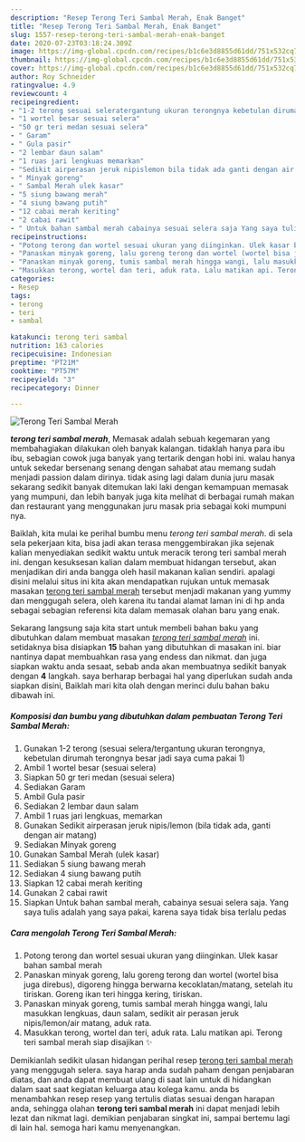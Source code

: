 ```yaml
---
description: "Resep Terong Teri Sambal Merah, Enak Banget"
title: "Resep Terong Teri Sambal Merah, Enak Banget"
slug: 1557-resep-terong-teri-sambal-merah-enak-banget
date: 2020-07-23T03:18:24.309Z
image: https://img-global.cpcdn.com/recipes/b1c6e3d8855d61dd/751x532cq70/terong-teri-sambal-merah-foto-resep-utama.jpg
thumbnail: https://img-global.cpcdn.com/recipes/b1c6e3d8855d61dd/751x532cq70/terong-teri-sambal-merah-foto-resep-utama.jpg
cover: https://img-global.cpcdn.com/recipes/b1c6e3d8855d61dd/751x532cq70/terong-teri-sambal-merah-foto-resep-utama.jpg
author: Roy Schneider
ratingvalue: 4.9
reviewcount: 4
recipeingredient:
- "1-2 terong sesuai seleratergantung ukuran terongnya kebetulan dirumah terongnya besar jadi saya cuma pakai 1"
- "1 wortel besar sesuai selera"
- "50 gr teri medan sesuai selera"
- " Garam"
- " Gula pasir"
- "2 lembar daun salam"
- "1 ruas jari lengkuas memarkan"
- "Sedikit airperasan jeruk nipislemon bila tidak ada ganti dengan air matang"
- " Minyak goreng"
- " Sambal Merah ulek kasar"
- "5 siung bawang merah"
- "4 siung bawang putih"
- "12 cabai merah keriting"
- "2 cabai rawit"
- " Untuk bahan sambal merah cabainya sesuai selera saja Yang saya tulis adalah yang saya pakai karena saya tidak bisa terlalu pedas"
recipeinstructions:
- "Potong terong dan wortel sesuai ukuran yang diinginkan. Ulek kasar bahan sambal merah"
- "Panaskan minyak goreng, lalu goreng terong dan wortel (wortel bisa juga direbus), digoreng hingga berwarna kecoklatan/matang, setelah itu tiriskan. Goreng ikan teri hingga kering, tiriskan."
- "Panaskan minyak goreng, tumis sambal merah hingga wangi, lalu masukkan lengkuas, daun salam, sedikit air perasan jeruk nipis/lemon/air matang, aduk rata."
- "Masukkan terong, wortel dan teri, aduk rata. Lalu matikan api. Terong teri sambal merah siap disajikan ✨"
categories:
- Resep
tags:
- terong
- teri
- sambal

katakunci: terong teri sambal 
nutrition: 163 calories
recipecuisine: Indonesian
preptime: "PT21M"
cooktime: "PT57M"
recipeyield: "3"
recipecategory: Dinner

---
```



![Terong Teri Sambal Merah](https://img-global.cpcdn.com/recipes/b1c6e3d8855d61dd/751x532cq70/terong-teri-sambal-merah-foto-resep-utama.jpg)

<b><i>terong teri sambal merah</i></b>, Memasak adalah sebuah kegemaran yang membahagiakan dilakukan oleh banyak kalangan. tidaklah hanya para ibu ibu, sebagian cowok juga banyak yang tertarik dengan hobi ini. walau hanya untuk sekedar bersenang senang dengan sahabat atau memang sudah menjadi passion dalam dirinya. tidak asing lagi dalam dunia juru masak sekarang sedikit banyak ditemukan laki laki dengan kemampuan memasak yang mumpuni, dan lebih banyak juga kita melihat di berbagai rumah makan dan restaurant yang menggunakan juru masak pria sebagai koki mumpuni nya.



Baiklah, kita mulai ke perihal bumbu menu <i>terong teri sambal merah</i>. di sela sela pekerjaan kita, bisa jadi akan terasa menggembirakan jika sejenak kalian menyediakan sedikit waktu untuk meracik terong teri sambal merah ini. dengan kesuksesan kalian dalam membuat hidangan tersebut, akan menjadikan diri anda bangga oleh hasil makanan kalian sendiri. apalagi disini melalui situs ini kita akan mendapatkan rujukan untuk memasak masakan <u>terong teri sambal merah</u> tersebut menjadi makanan yang yummy dan menggugah selera, oleh karena itu tandai alamat laman ini di hp anda sebagai sebagian referensi kita dalam memasak olahan baru yang enak.


Sekarang langsung saja kita start untuk membeli bahan baku yang dibutuhkan dalam membuat masakan <u><i>terong teri sambal merah</i></u> ini. setidaknya bisa disiapkan <b>15</b> bahan yang dibutuhkan di masakan ini. biar nantinya dapat membuahkan rasa yang endess dan nikmat. dan juga siapkan waktu anda sesaat, sebab anda akan membuatnya sedikit banyak dengan <b>4</b> langkah. saya berharap berbagai hal yang diperlukan sudah anda siapkan disini, Baiklah mari kita olah dengan merinci dulu bahan baku dibawah ini.

<!--inarticleads1-->

##### Komposisi dan bumbu yang dibutuhkan dalam pembuatan Terong Teri Sambal Merah:

1. Gunakan 1-2 terong (sesuai selera/tergantung ukuran terongnya, kebetulan dirumah terongnya besar jadi saya cuma pakai 1)
1. Ambil 1 wortel besar (sesuai selera)
1. Siapkan 50 gr teri medan (sesuai selera)
1. Sediakan  Garam
1. Ambil  Gula pasir
1. Sediakan 2 lembar daun salam
1. Ambil 1 ruas jari lengkuas, memarkan
1. Gunakan Sedikit airperasan jeruk nipis/lemon (bila tidak ada, ganti dengan air matang)
1. Sediakan  Minyak goreng
1. Gunakan  Sambal Merah (ulek kasar)
1. Sediakan 5 siung bawang merah
1. Sediakan 4 siung bawang putih
1. Siapkan 12 cabai merah keriting
1. Gunakan 2 cabai rawit
1. Siapkan  Untuk bahan sambal merah, cabainya sesuai selera saja. Yang saya tulis adalah yang saya pakai, karena saya tidak bisa terlalu pedas




<!--inarticleads2-->

##### Cara mengolah Terong Teri Sambal Merah:

1. Potong terong dan wortel sesuai ukuran yang diinginkan. Ulek kasar bahan sambal merah
1. Panaskan minyak goreng, lalu goreng terong dan wortel (wortel bisa juga direbus), digoreng hingga berwarna kecoklatan/matang, setelah itu tiriskan. Goreng ikan teri hingga kering, tiriskan.
1. Panaskan minyak goreng, tumis sambal merah hingga wangi, lalu masukkan lengkuas, daun salam, sedikit air perasan jeruk nipis/lemon/air matang, aduk rata.
1. Masukkan terong, wortel dan teri, aduk rata. Lalu matikan api. Terong teri sambal merah siap disajikan ✨




Demikianlah sedikit ulasan hidangan perihal resep <u>terong teri sambal merah</u> yang menggugah selera. saya harap anda sudah paham dengan penjabaran diatas, dan anda dapat membuat ulang di saat lain untuk di hidangkan dalam saat saat kegiatan keluarga atau kolega kamu. anda bs menambahkan resep resep yang tertulis diatas sesuai dengan harapan anda, sehingga olahan <b>terong teri sambal merah</b> ini dapat menjadi lebih lezat dan nikmat lagi. demikian penjabaran singkat ini, sampai bertemu lagi di lain hal. semoga hari kamu menyenangkan.
